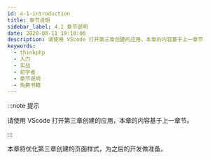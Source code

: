 ```yaml
---
id: 4-1-introduction
title: 章节说明
sidebar_label: 4.1 章节说明
date: 2020-08-11 19:10:00
description: 请使用 VScode 打开第三章创建的应用，本章的内容基于上一章节
keywords:
  - thinkphp
  - 入门
  - 实战
  - 初学者
  - 章节说明
  - 免费书籍
---
```


:::note 提示

请使用 VScode 打开第三章创建的应用，本章的内容基于上一章节。 

:::

本章将优化第三章创建的页面样式，为之后的开发做准备。
